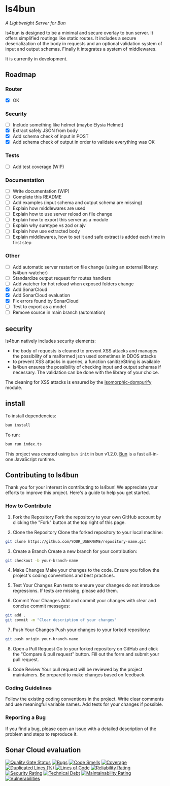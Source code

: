 # ls4bun
*A Lightweight Server for Bun*


ls4bun is designed to be a minimal and secure overlay to bun server. It offers simplified routings like static routes. It includes a secure deserialization of the body in requests and an optional validation system of input and output schemas. Finally it integrates a system of middlewares.

It is currently in development.

## Roadmap

### Router
- [X] OK

### Security
- [ ] Include something like helmet (maybe Elysia Helmet)
- [X] Extract safely JSON from body
- [X] Add schema check of input in POST
- [X] Add schema check of output in order to validate everything was OK

### Tests
- [ ] Add test coverage (WIP)

### Documentation
- [ ] Write documentation (WIP)
- [ ] Complete this README
- [ ] Add examples (input schema and output schema are missing)
- [ ] Explain how middlewares are used
- [ ] Explain how to use server reload on file change
- [ ] Explain how to export this server as a module
- [ ] Explain why suretype vs zod or ajv
- [ ] Explain how use extracted body
- [ ] Explain middlewares, how to set it and safe extract is added each time in first step

### Other
- [ ] Add automatic server restart on file change (using an external library: ls4bun-watcher)
- [ ] Standardize output request for routes handlers
- [ ] Add watcher for hot reload when exposed folders change
- [X] Add SonarCloud
- [X] Add SonarCloud evaluation
- [X] Fix errors found by SonarCloud
- [ ] Test to export as a model
- [ ] Remove source in main branch (automation)

## security
ls4bun natively includes security elements:
* the body of requests is cleaned to prevent XSS attacks and manages the possibility of a malformed json used sometimes in DDOS attacks
* to prevent XSS attacks in queries, a function sanitizeString is available
* ls4bun ensures the possibility of checking input and output schemas if necessary. The validation can be done with the library of your choice.

The cleaning for XSS attacks is ensured by the [isomorphic-dompurify](https://github.com/kkomelin/isomorphic-dompurify) module.

## install
To install dependencies:

```bash
bun install
```

To run:

```bash
bun run index.ts
```

This project was created using `bun init` in bun v1.2.0. [Bun](https://bun.sh) is a fast all-in-one JavaScript runtime.


## Contributing to ls4bun
Thank you for your interest in contributing to ls4bun! We appreciate your efforts to improve this project. Here's a guide to help you get started.

### How to Contribute
1. Fork the Repository
Fork the repository to your own GitHub account by clicking the "Fork" button at the top right of this page.

2. Clone the Repository
Clone the forked repository to your local machine:
```bash
git clone https://github.com/YOUR_USERNAME/repository-name.git
```

3. Create a Branch
Create a new branch for your contribution:
```bash
git checkout -b your-branch-name
```

4. Make Changes
Make your changes to the code. Ensure you follow the project's coding conventions and best practices.

5. Test Your Changes
Run tests to ensure your changes do not introduce regressions. If tests are missing, please add them.

6. Commit Your Changes
Add and commit your changes with clear and concise commit messages:
```bash
git add .
git commit -m "Clear description of your changes"
```

7. Push Your Changes
Push your changes to your forked repository:
```bash
git push origin your-branch-name
```

8. Open a Pull Request
Go to your forked repository on GitHub and click the "Compare & pull request" button. Fill out the form and submit your pull request.

9. Code Review
Your pull request will be reviewed by the project maintainers. Be prepared to make changes based on feedback.

### Coding Guidelines
Follow the existing coding conventions in the project.
Write clear comments and use meaningful variable names.
Add tests for your changes if possible.

### Reporting a Bug
If you find a bug, please open an issue with a detailed description of the problem and steps to reproduce it.

## Sonar Cloud evaluation

[![Quality Gate Status](https://sonarcloud.io/api/project_badges/measure?project=fullstackbeaver_ls4bun&metric=alert_status)](https://sonarcloud.io/summary/new_code?id=fullstackbeaver_ls4bun)
[![Bugs](https://sonarcloud.io/api/project_badges/measure?project=fullstackbeaver_ls4bun&metric=bugs)](https://sonarcloud.io/summary/new_code?id=fullstackbeaver_ls4bun)
[![Code Smells](https://sonarcloud.io/api/project_badges/measure?project=fullstackbeaver_ls4bun&metric=code_smells)](https://sonarcloud.io/summary/new_code?id=fullstackbeaver_ls4bun)
[![Coverage](https://sonarcloud.io/api/project_badges/measure?project=fullstackbeaver_ls4bun&metric=coverage)](https://sonarcloud.io/summary/new_code?id=fullstackbeaver_ls4bun)
[![Duplicated Lines (%)](https://sonarcloud.io/api/project_badges/measure?project=fullstackbeaver_ls4bun&metric=duplicated_lines_density)](https://sonarcloud.io/summary/new_code?id=fullstackbeaver_ls4bun)
[![Lines of Code](https://sonarcloud.io/api/project_badges/measure?project=fullstackbeaver_ls4bun&metric=ncloc)](https://sonarcloud.io/summary/new_code?id=fullstackbeaver_ls4bun)
[![Reliability Rating](https://sonarcloud.io/api/project_badges/measure?project=fullstackbeaver_ls4bun&metric=reliability_rating)](https://sonarcloud.io/summary/new_code?id=fullstackbeaver_ls4bun)
[![Security Rating](https://sonarcloud.io/api/project_badges/measure?project=fullstackbeaver_ls4bun&metric=security_rating)](https://sonarcloud.io/summary/new_code?id=fullstackbeaver_ls4bun)
[![Technical Debt](https://sonarcloud.io/api/project_badges/measure?project=fullstackbeaver_ls4bun&metric=sqale_index)](https://sonarcloud.io/summary/new_code?id=fullstackbeaver_ls4bun)
[![Maintainability Rating](https://sonarcloud.io/api/project_badges/measure?project=fullstackbeaver_ls4bun&metric=sqale_rating)](https://sonarcloud.io/summary/new_code?id=fullstackbeaver_ls4bun)
[![Vulnerabilities](https://sonarcloud.io/api/project_badges/measure?project=fullstackbeaver_ls4bun&metric=vulnerabilities)](https://sonarcloud.io/summary/new_code?id=fullstackbeaver_ls4bun)